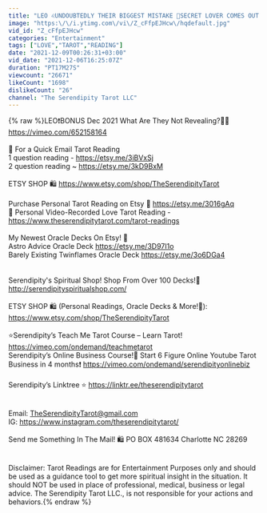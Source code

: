 ```yaml
---
title: "LEO ♌️UNDOUBTEDLY THEIR BIGGEST MISTAKE 🥀SECRET LOVER COMES OUT & REVEALS ALL❗ 🧿DON'T EXPECT THIS❤️"
image: "https:\/\/i.ytimg.com\/vi\/Z_cFfpEJHcw\/hqdefault.jpg"
vid_id: "Z_cFfpEJHcw"
categories: "Entertainment"
tags: ["LOVE","TAROT","READING"]
date: "2021-12-09T00:26:31+03:00"
vid_date: "2021-12-06T16:25:07Z"
duration: "PT17M27S"
viewcount: "26671"
likeCount: "1698"
dislikeCount: "26"
channel: "The Serendipity Tarot LLC"
---
```

{% raw %}LEO❗BONUS Dec  2021 What Are They Not Revealing?🧿🌙 <a rel="nofollow" target="blank" href="https://vimeo.com/652158164">https://vimeo.com/652158164</a><br /><br />💌 For a Quick Email Tarot Reading<br />1 question reading - <a rel="nofollow" target="blank" href="https://etsy.me/3iBVxSj">https://etsy.me/3iBVxSj</a><br />2 question reading ~ <a rel="nofollow" target="blank" href="https://etsy.me/3kD9BxM">https://etsy.me/3kD9BxM</a><br /><br />ETSY SHOP 🛍️ <a rel="nofollow" target="blank" href="https://www.etsy.com/shop/TheSerendipityTarot">https://www.etsy.com/shop/TheSerendipityTarot</a><br /><br />Purchase Personal Tarot Reading on Etsy 🔮  <a rel="nofollow" target="blank" href="https://etsy.me/3016gAq">https://etsy.me/3016gAq</a><br />🔮 Personal Video-Recorded Love Tarot Reading - <a rel="nofollow" target="blank" href="https://www.theserendipitytarot.com/tarot-readings">https://www.theserendipitytarot.com/tarot-readings</a><br /><br />My Newest Oracle Decks On Etsy! 🌹<br />Astro Advice Oracle Deck <a rel="nofollow" target="blank" href="https://etsy.me/3D97I1o">https://etsy.me/3D97I1o</a><br />Barely Existing Twinflames Oracle Deck <a rel="nofollow" target="blank" href="https://etsy.me/3o6DGa4">https://etsy.me/3o6DGa4</a><br /><br /><br />Serendipity's Spiritual Shop! Shop From Over 100 Decks!💎 <a rel="nofollow" target="blank" href="http://serendipityspiritualshop.com/">http://serendipityspiritualshop.com/</a><br /><br />ETSY SHOP 🛍️ (Personal Readings, Oracle Decks &amp; More!💎):  <a rel="nofollow" target="blank" href="https://www.etsy.com/shop/TheSerendipityTarot">https://www.etsy.com/shop/TheSerendipityTarot</a><br /><br /> ⭐Serendipity’s Teach Me Tarot Course – Learn Tarot!  <a rel="nofollow" target="blank" href="https://vimeo.com/ondemand/teachmetarot">https://vimeo.com/ondemand/teachmetarot</a><br />Serendipity’s Online Business Course!💸 Start 6 Figure Online Youtube Tarot Business in 4 months❗  <a rel="nofollow" target="blank" href="https://vimeo.com/ondemand/serendipityonlinebiz">https://vimeo.com/ondemand/serendipityonlinebiz</a><br /><br />Serendipity’s Linktree ⭐  <a rel="nofollow" target="blank" href="https://linktr.ee/theserendipitytarot">https://linktr.ee/theserendipitytarot</a><br /><br /><br />Email: TheSerendipityTarot@gmail.com<br />IG:  <a rel="nofollow" target="blank" href="https://www.instagram.com/theserendipitytarot/">https://www.instagram.com/theserendipitytarot/</a><br /><br />Send me Something In The Mail! 🛍️ PO BOX 481634 Charlotte NC 28269<br /><br /><br />Disclaimer: Tarot Readings are for Entertainment Purposes only and should be used as a guidance tool to get more spiritual insight in the situation.  It should NOT be used in place of professional, medical, business or legal advice.  The Serendipity Tarot LLC., is not responsible for your actions and behaviors.{% endraw %}
